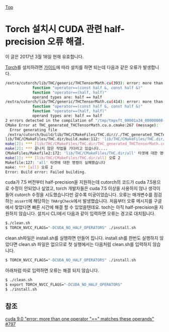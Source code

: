 [Top](index.md)

# Torch 설치시 CUDA 관련 half-precision 오류 해결.

이 글은 2017년 3월 18일 현재 유효합니다.

[Torch](http://torch.ch/)를 설치하려면 [가이드](http://torch.ch/docs/getting-started.html#_)에 따라 설치를 하면 되는데 다음과 같은 오류가 발생합니다.

```sh
/extra/cutorch/lib/THC/generic/THCTensorMath.cu(393): error: more than one operator "==" matches these operands:
            function "operator==(const half &, const half &)"
            function "operator==(half, half)"
            operand types are: half == half
/extra/cutorch/lib/THC/generic/THCTensorMath.cu(414): error: more than one operator "==" matches these operands:
            function "operator==(const half &, const half &)"
            function "operator==(half, half)"
            operand types are: half == half
2 errors detected in the compilation of "/tmp/tmpxft_00001a34_00000000-6_THCTensorMath.cpp1.ii".
CMake Error at THC_generated_THCTensorMath.cu.o.cmake:267 (message):
  Error generating file
 /extra/cutorch/build/lib/THC/CMakeFiles/THC.dir//./THC_generated_THCTensorMath.cu.o
lib/THC/CMakeFiles/THC.dir/build.make:112: 'lib/THC/CMakeFiles/THC.dir/THC_generated_THCTensorMath.cu.o' 타겟에 대한 명령이 실패했습니다
make[2]: *** [lib/THC/CMakeFiles/THC.dir/THC_generated_THCTensorMath.cu.o] 오류 1
make[2]: *** 끝나지 않은 작업을 기다리고 있습니다....
CMakeFiles/Makefile2:172: 'lib/THC/CMakeFiles/THC.dir/all' 타겟에 대한 명령이 실패했습니다
make[1]: *** [lib/THC/CMakeFiles/THC.dir/all] 오류 2
Makefile:127: 'all' 타겟에 대한 명령이 실패했습니다
make: *** [all] 오류 2
Error: Build error: Failed building.
```

cuda가 7.5 버전부터 half-precision을 지원하는데 cutorch의 코드가 cuda 7.5용으로 수정이 안되었나 싶었고, torch 개발자들은 cuda 7.5 이상을 사용하지 않나 생각이 들어 cutorch 수정을 시도했습니다만 갈수록 미궁이었습니다. 오류는 매개변수를 점검하는 ``assert``에 해당하는 ``THArgCheck``에서 발생했습니다. 처음부터 오류 메시지를 구글에서 찾았다면 빠른 시간에 해결 할 수 있었을텐데요. toch는 아직 half-precision을 지원하지 않습니다. 설치시 CLI에서 다음과 같이 입력하면 오류는 경고로 대치됩니다.

```sh
$./clean.sh
$ TORCH_NVCC_FLAGS="-DCUDA_NO_HALF_OPERATORS" ./install.sh
```

clean.sh파일은 install.sh를 실행하면 만들어 집니다. install.sh를 한번도 실행하지 않았다면 clean.sh 파일은 없으므로 첫 실행에서는 다음처럼 clean.sh를 입력하지 않습니다.

```sh
$ TORCH_NVCC_FLAGS="-DCUDA_NO_HALF_OPERATORS" ./install.sh
```

아래처럼 따로 입력하면 오류는 해결 되지 않습니다.

```sh
$ ./clean.sh
$ export TORCH_NVCC_FLAGS="-DCUDA_NO_HALF_OPERATORS"
$ ./install.sh
```

## 참조

[cuda 9.0 "error: more than one operator "==" matches these operands" #797](https://github.com/torch/cutorch/issues/797)


